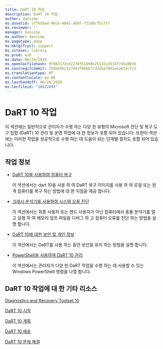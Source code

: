 ```yaml
---
title: DaRT 10 작업
description: DaRT 10 작업
author: dansimp
ms.assetid: 1776d5ed-96c6-4841-a097-721d8cf5c7f7
ms.reviewer: ''
manager: dansimp
ms.author: dansimp
ms.pagetype: mdop
ms.mktglfcycl: support
ms.sitesec: library
ms.prod: w10
ms.date: 06/16/2016
ms.openlocfilehash: 9f083173ce2278fb1898e25135cd515f745a0836
ms.sourcegitcommit: 354664bc527d93f80687cd2eba70d1eea024c7c3
ms.translationtype: MT
ms.contentlocale: ko-KR
ms.lasthandoff: 06/26/2020
ms.locfileid: "10822893"
---
```

# DaRT 10 작업


이 섹션에는 일반적으로 관리자가 수행 하는 다양 한 유형의 Microsoft 진단 및 복구 도구 집합 (DaRT) 10 관리 및 운영 작업에 대 한 정보가 포함 되어 있습니다. 또한이 섹션에는 이러한 작업을 성공적으로 수행 하는 데 도움이 되는 단계별 절차도 포함 되어 있습니다.

## 작업 정보


-   [DaRT 10을 사용하여 컴퓨터 복구](recovering-computers-using-dart-10.md)

    이 섹션에서는 dart 10을 사용 하 여 DaRT 복구 이미지를 사용 하 여 로컬 또는 원격 컴퓨터를 복구 하는 방법에 대 한 지침을 제공 합니다.

-   [크래시 분석기를 사용하여 시스템 오류 진단](diagnosing-system-failures-with-crash-analyzer-dart-10.md)

    이 섹션에서는 최종 사용자 또는 엔드 사용자가 아닌 컴퓨터에서 충돌 분석기를 열고 실행 하 여 메모리 덤프 파일을 디버그 하 고 컴퓨터 오류를 진단 하는 방법을 설명 합니다.

-   [DaRT 10에 대한 보안 및 개인 정보](security-and-privacy-for-dart-10.md)

    이 섹션에서는 DaRT를 사용 하는 동안 보안을 유지 하는 방법을 설명 합니다.

-   [PowerShell을 사용하여 DaRT 10 관리](administering-dart-10-using-powershell.md)

    이 섹션에서는 관리자가 다양 한 DaRT 작업을 수행 하는 데 사용할 수 있는 Windows PowerShell 명령을 나열 합니다.

## DaRT 10 작업에 대 한 기타 리소스


[Diagnostics and Recovery Toolset 10](index.md)

[DaRT 10 시작](getting-started-with-dart-10.md)

[DaRT 10 계획](planning-for-dart-10.md)

[DaRT 10 배포](deploying-dart-10.md)

[DaRT 10 문제 해결](troubleshooting-dart-10.md)

 

 





